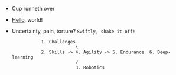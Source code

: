 - Cup runneth over
- [Hello](https://www.youtube.com/watch?v=Sc48ToLIQAY), world!
- Uncertainty, pain, torture? `Swiftly, shake it off!`

                 1. Challenges
                              \
                 2. Skills -> 4. Agility -> 5. Endurance  6. Deep-learning
                              /
                              3. Robotics
